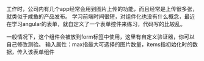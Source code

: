 
工作时，公司内有几个app经常会用到图片上传的功能，而且经常是上传很多张，就类似于咸鱼的产品发布。
学习前端时间很短，对组件化也没有什么概念，最近在学习angular的表单，就自定义了一个表单控件来练习，代码写的比较乱。


一般情况下，这个组件会被放到form标签中使用，这里有自定义验证器，你可以自己修改测验。
输入属性：max指最大可选择的图片数量，items指初始化时的数据，传入该表单组件
